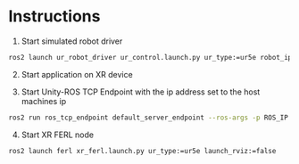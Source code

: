 # Instructions

1. Start simulated robot driver
```bash
ros2 launch ur_robot_driver ur_control.launch.py ur_type:=ur5e robot_ip:=yyy.yyy.yyy.yyy use_mock_hardware:=true launch_rviz:=true
```

2. Start application on XR device

3. Start Unity-ROS TCP Endpoint with the ip address set to the host machines ip
```bash
ros2 run ros_tcp_endpoint default_server_endpoint --ros-args -p ROS_IP:=<ip_address>
```

4. Start XR FERL node
```bash
ros2 launch ferl xr_ferl.launch.py ur_type:=ur5e launch_rviz:=false
```